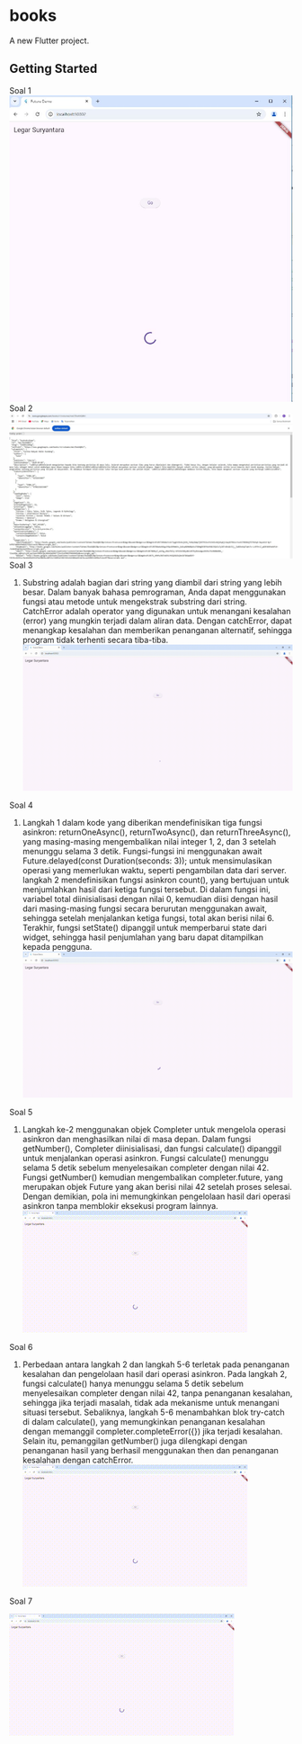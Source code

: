 # books

A new Flutter project.

## Getting Started

Soal 1
 ![screensoot](assets/images/002.JPG)
Soal 2
 ![screensoot](assets/images/001.JPG)
Soal 3
 1. Substring adalah bagian dari string yang diambil dari string yang lebih besar. Dalam banyak bahasa pemrograman, Anda dapat menggunakan fungsi atau metode untuk mengekstrak substring dari string. </br>
 CatchError adalah operator yang digunakan untuk menangani kesalahan (error) yang mungkin terjadi dalam aliran data. Dengan catchError, dapat menangkap kesalahan dan memberikan penanganan alternatif, sehingga program tidak terhenti secara tiba-tiba. </br>
![screensoot](assets/images/003.gif)

Soal 4
1. Langkah 1 dalam kode yang diberikan mendefinisikan tiga fungsi asinkron: returnOneAsync(), returnTwoAsync(), dan returnThreeAsync(), yang masing-masing mengembalikan nilai integer 1, 2, dan 3 setelah menunggu selama 3 detik. Fungsi-fungsi ini menggunakan await Future.delayed(const Duration(seconds: 3)); untuk mensimulasikan operasi yang memerlukan waktu, seperti pengambilan data dari server. </br>
langkah 2 mendefinisikan fungsi asinkron count(), yang bertujuan untuk menjumlahkan hasil dari ketiga fungsi tersebut. Di dalam fungsi ini, variabel total diinisialisasi dengan nilai 0, kemudian diisi dengan hasil dari masing-masing fungsi secara berurutan menggunakan await, sehingga setelah menjalankan ketiga fungsi, total akan berisi nilai 6. Terakhir, fungsi setState() dipanggil untuk memperbarui state dari widget, sehingga hasil penjumlahan yang baru dapat ditampilkan kepada pengguna. </br>
![screensoot](assets/images/004.gif)

Soal 5

1. Langkah ke-2 menggunakan objek Completer untuk mengelola operasi asinkron dan menghasilkan nilai di masa depan. Dalam fungsi getNumber(), Completer<int> diinisialisasi, dan fungsi calculate() dipanggil untuk menjalankan operasi asinkron. Fungsi calculate() menunggu selama 5 detik sebelum menyelesaikan completer dengan nilai 42. Fungsi getNumber() kemudian mengembalikan completer.future, yang merupakan objek Future yang akan berisi nilai 42 setelah proses selesai. Dengan demikian, pola ini memungkinkan pengelolaan hasil dari operasi asinkron tanpa memblokir eksekusi program lainnya. </br>
![screensoot](assets/images/005.gif)

Soal 6

1. Perbedaan antara langkah 2 dan langkah 5-6 terletak pada penanganan kesalahan dan pengelolaan hasil dari operasi asinkron. Pada langkah 2, fungsi calculate() hanya menunggu selama 5 detik sebelum menyelesaikan completer dengan nilai 42, tanpa penanganan kesalahan, sehingga jika terjadi masalah, tidak ada mekanisme untuk menangani situasi tersebut. Sebaliknya, langkah 5-6 menambahkan blok try-catch di dalam calculate(), yang memungkinkan penanganan kesalahan dengan memanggil completer.completeError({}) jika terjadi kesalahan. Selain itu, pemanggilan getNumber() juga dilengkapi dengan penanganan hasil yang berhasil menggunakan then dan penanganan kesalahan dengan catchError. </br>
![screensoot](assets/images/005.gif)

Soal 7

![screensoot](assets/images/007.gif)